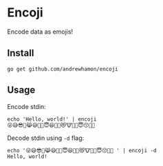 # Encoji

Encode data as emojis!

## Install

`go get github.com/andrewhamon/encoji`

## Usage

Encode stdin:

```
echo 'Hello, world!' | encoji
😜😅😎🙈😹😅🐞🙈😇😆🐶🐒😻🐮🐧🐨😇😙🐽🐳
```

Decode stdin using `-d` flag:
```
echo '😜😅😎🙈😹😅🐞🙈😇😆🐶🐒😻🐮🐧🐨😇😙🐽🐳 ' | encoji -d
Hello, world!
```

